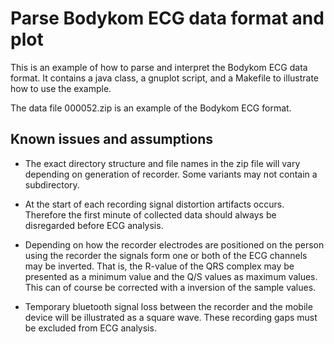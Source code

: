 # Parse Bodykom ECG data format and plot

This is an example of how to parse and interpret the Bodykom ECG data format.
It contains a java class, a gnuplot script, and a Makefile to illustrate how to
use the example.

The data file 000052.zip is an example of the Bodykom ECG format.

## Known issues and assumptions

- The exact directory structure and file names in the zip file will vary
depending on generation of recorder. Some variants may not contain a subdirectory.

- At the start of each recording signal distortion artifacts occurs. Therefore
the first minute of collected data should always be disregarded before ECG
analysis.

- Depending on how the recorder electrodes are positioned on the person using
the recorder the signals form one or both of the ECG channels may be
inverted.  That is, the R-value of the QRS complex may be presented as a
minimum value and the Q/S values as maximum values. This can of course be
corrected with a inversion of the sample values.

- Temporary bluetooth signal loss between the recorder and the mobile device
will be illustrated as a square wave. These recording gaps must be excluded
from ECG analysis.
